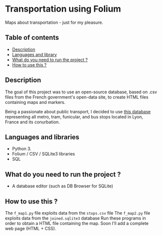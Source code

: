 # Transportation using Folium
Maps about transportation - just for my pleasure.

## Table of contents
* [Description](#description)
* [Languages and library](#languages-and-library)
* [What do you need to run the project ?](#what-do-you-need-to-run-the-project)
* [How to use this ?](#how-to-use-this)

## Description
The goal of this project was to use an open-source database, based on .csv files from the French government's open-data site, to create HTML files containing maps and markers.

Being a passionate about public transport, I decided to use [this database](https://data.grandlyon.com/jeux-de-donnees/points-arret-reseau-transports-commun-lyonnais/info) representing all metro, tram, funicular, and bus stops located in Lyon, France and its conurbation.

## Languages and libraries
* Python 3.
* Folium / CSV / SQLite3 libraries
* SQL

## What do you need to run the project ?
* A database editor (such as DB Browser for SQLite)

## How to use this ?
The `f_map1.py` file exploits data from the `stops.csv` file
The `f_map2.py` file exploits data from the `joined.sqlite3` database
Run these programs in order to obtain a HTML file containing the map. Soon I'll add a complete web page (HTML + CSS).
